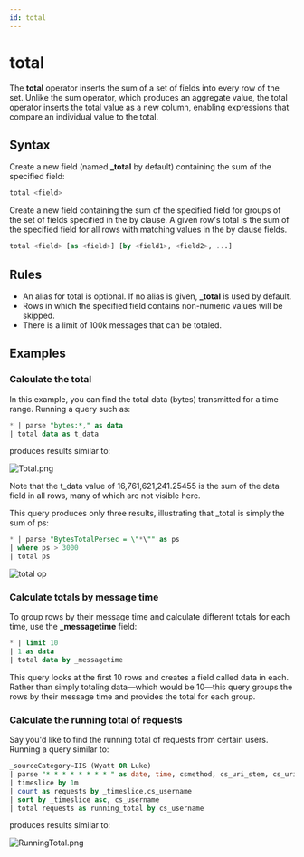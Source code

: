 ```yaml
---
id: total
---
```


# total

The **total** operator inserts the sum of a set of fields into every row of the set. Unlike the sum operator, which produces an aggregate value, the total operator inserts the total value as a new column, enabling expressions that compare an individual value to the total.

## Syntax

Create a new field (named **\_total** by default) containing the sum of the specified field:

```sql
total <field>
```

Create a new field containing the sum of the specified field for groups of the set of fields specified in the by clause. A given row's total is the sum of the specified field for all rows with matching values in the by clause fields.

```sql
total <field> [as <field>] [by <field1>, <field2>, ...]
```

## Rules

* An alias for total is optional. If no alias is given, **\_total** is used by default.
* Rows in which the specified field contains non-numeric values will be skipped.
* There is a limit of 100k messages that can be totaled. 

## Examples

### Calculate the total

In this example, you can find the total data (bytes) transmitted for a time range. Running a query such as:

```sql
* | parse "bytes:*," as data 
| total data as t_data
```

produces results similar to:

![Total.png](/img/search/search-query-language/search-operators/Total.png)

Note that the t_data value of 16,761,621,241.25455 is the sum of the data field in all rows, many of which are not visible  here.

This query produces only three results, illustrating that \_total is simply the sum of ps:

```sql
* | parse "BytesTotalPersec = \"*\"" as ps 
| where ps > 3000 
| total ps
```

![total op](/img/search/search-query-language/search-operators/total_op.png)

### Calculate totals by message time

To group rows by their message time and calculate different totals for each time, use the **\_messagetime** field:

```sql
* | limit 10
| 1 as data
| total data by _messagetime
```

This query looks at the first 10 rows and creates a field called data in each. Rather than simply totaling data—which would be 10—this query groups the rows by their message time and provides the total for each group.

### Calculate the running total of requests

Say you'd like to find the running total of requests from certain users. Running a query similar to:

```sql
_sourceCategory=IIS (Wyatt OR Luke)
| parse "* * * * * * * * " as date, time, csmethod, cs_uri_stem, cs_uri_query, s_port, c_ip, cs_username
| timeslice by 1m
| count as requests by _timeslice,cs_username
| sort by _timeslice asc, cs_username
| total requests as running_total by cs_username
```

produces results similar to:

![RunningTotal.png](/img/search/search-query-language/search-operators/RunningTotal.png)
